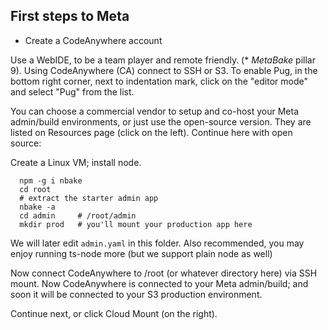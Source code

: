 

## First steps to Meta

- Create a CodeAnywhere account

Use a WebIDE, to be a team player and remote friendly. (* _MetaBake_ pillar 9). Using CodeAnywhere (CA) connect to SSH or S3. To enable Pug, in the bottom right corner, next to indentation mark, click on the "editor mode" and select "Pug" from the list.


You can choose a commercial vendor to setup and co-host your Meta admin/build environments, or just use the open-source version. They are listed on Resources page (click on the left). Continue here with open source:

Create a Linux VM; install node.

      npm -g i nbake
      cd root
      # extract the starter admin app
      nbake -a
      cd admin     # /root/admin
      mkdir prod   # you'll mount your production app here


We will later edit `admin.yaml` in this folder. Also recommended, you may enjoy running ts-node more (but we support plain node as well)

Now connect CodeAnywhere to /root (or whatever directory here) via SSH mount. Now CodeAnywhere is connected to your Meta admin/build; and soon it will be connected to your S3 production environment.

Continue next, or click Cloud Mount (on the right).




